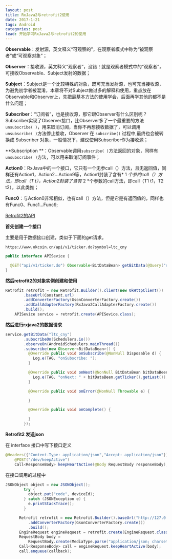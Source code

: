 ```yaml
---
layout: post
title: RxJava2与retrofit2使用
date: 2017-1-21
tags: Android
categories: post
lead: 开始学习RxJava2与retrofit2的使用
---
```


**Observable**：发射源，英文释义“可观察的”，在观察者模式中称为“被观察者”或“可观察对象”；

**Observer**：接收源，英文释义“观察者”，没错！就是观察者模式中的“观察者”，可接收Observable、Subject发射的数据；

**Subject**：Subject是一个比较特殊的对象，既可充当发射源，也可充当接收源，为避免初学者被混淆，本章将不对Subject做过多的解释和使用，重点放在Observable和Observer上，先把最基本方法的使用学会，后面再学其他的都不是什么问题；

**Subscriber**：“订阅者”，也是接收源，那它跟Observer有什么区别呢？Subscriber实现了Observer接口，比Observer多了一个最重要的方法`unsubscribe( )`，用来取消订阅，当你不再想接收数据了，可以调用`unsubscribe( )`方法停止接收，Observer 在 `subscribe()` 过程中,最终也会被转换成 Subscriber 对象，一般情况下，建议使用Subscriber作为接收源；

**Subscription **：Observable调用`subscribe( )`方法返回的对象，同样有`unsubscribe( )`方法，可以用来取消订阅事件；

**Action0**：RxJava中的一个接口，它只有一个无参call（）方法，且无返回值，同样还有Action1，Action2...Action9等，Action1封装了含有* 1 *个参的call（）方法，即call（T t），Action2封装了含有* 2 *个参数的call方法，即call（T1 t1，T2 t2），以此类推；

**Func0**：与Action0非常相似，也有call（）方法，但是它是有返回值的，同样也有Func0、Func1...Func9;

[Retrofit2的API](http://square.github.io/retrofit/)

**首先创建一个接口**

主要是用于数据接口创建，类似于下面的get请求。

``https://www.okcoin.cn/api/v1/ticker.do?symbol=ltc_cny``

```java
public interface APISevice {

  @GET("api/v1/ticker.do") Observable<BitDataBean> getBitData(@Query("symbol") String symbol);
}
```

**然后retrofit2的对象实例创建和使用**

```java
Retrofit retrofit = new Retrofit.Builder().client(new OkHttpClient())
        .baseUrl(Constant.url)
        .addConverterFactory(GsonConverterFactory.create())
        .addCallAdapterFactory(RxJava2CallAdapterFactory.create())
        .build();
    APISevice service = retrofit.create(APISevice.class);
```

**然后进行rxjava2的数据请求**

```java
service.getBitData("ltc_cny")
        .subscribeOn(Schedulers.io())
        .observeOn(AndroidSchedulers.mainThread())
        .subscribe(new Observer<BitDataBean>() {
          @Override public void onSubscribe(@NonNull Disposable d) {
            Log.e(TAG, "onSubscribe: ");
          }

          @Override public void onNext(@NonNull BitDataBean bitDataBeen) {
            Log.e(TAG, "onNext: " + bitDataBeen.getTicker().getLast());
          }

          @Override public void onError(@NonNull Throwable e) {

          }

          @Override public void onComplete() {

          }
        });
```

**Retrofit2 发送json**

在 interface 接口中写下接口定义

```java
@Headers({"Content-Type: application/json","Accept: application/json"})//需要添加头
    @POST("/dev/keepActive")
    Call<ResponseBody> keepHeartActive(@Body RequestBody responseBody);
```

在接口调用的过程中

```java
JSONObject object = new JSONObject();
        try {
          object.put("code", deviceId);
        } catch (JSONException e) {
          e.printStackTrace();
        }

      Retrofit retrofit = new Retrofit.Builder().baseUrl("http://127.0.0.1:7120")
          .addConverterFactory(GsonConverterFactory.create())
          .build();
      EngineRequest engineRequest = retrofit.create(EngineRequest.class);
      RequestBody body =
          RequestBody.create(MediaType.parse("application/json; charset=utf-8"), object.toString());
      Call<ResponseBody> call = engineRequest.keepHeartActive(body);
      call.enqueue(callback);
```

